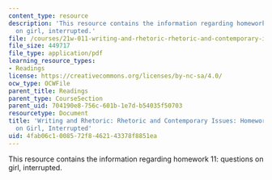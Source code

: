 ```yaml
---
content_type: resource
description: 'This resource contains the information regarding homework 11: questions
  on girl, interrupted.'
file: /courses/21w-011-writing-and-rhetoric-rhetoric-and-contemporary-issues-fall-2015/4fab06c1008572f8462143378f8851ea_MIT21W_011F15_HW11.pdf
file_size: 449717
file_type: application/pdf
learning_resource_types:
- Readings
license: https://creativecommons.org/licenses/by-nc-sa/4.0/
ocw_type: OCWFile
parent_title: Readings
parent_type: CourseSection
parent_uid: 704190e8-756c-601b-1e7d-b54035f50703
resourcetype: Document
title: 'Writing and Rhetoric: Rhetoric and Contemporary Issues: Homework 11: Questions
  on Girl, Interrupted'
uid: 4fab06c1-0085-72f8-4621-43378f8851ea
---
```

This resource contains the information regarding homework 11: questions on girl, interrupted.